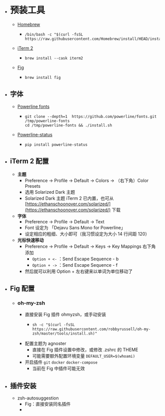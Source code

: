 - # 预装工具
	- [Homebrew](https://brew.sh/)
		- ```shell
		  /bin/bash -c "$(curl -fsSL https://raw.githubusercontent.com/Homebrew/install/HEAD/install.sh)"
		  ```
	- [iTerm 2](https://iterm2.com/)
		- ```shell
		  brew install --cask iterm2
		  ```
	- [Fig](https://fig.io/)
		- ```shell
		  brew install fig
		  ```
- ## 字体
	- [Powerline fonts](https://github.com/powerline/fonts)
		- ```shell
		  git clone --depth=1  https://github.com/powerline/fonts.git /tmp/powerline-fonts
		  cd /tmp/powerline-fonts && ./install.sh
		  ```
	- [Powerline-status](https://pypi.org/project/powerline-status/)
		- ```shell
		  pip install powerline-status
		  ```
- ## iTerm 2 配置
	- **主题**
		- Preference → Profile → Default → Colors → （右下角）Color Presets
		- 选用 Solarized Dark 主题
		- Solarized Dark 主题 iTerm 2 已内置，也可从 [https://ethanschoonover.com/solarized/](https://ethanschoonover.com/solarized/) 下载
	- **字体**
		- Preference → Profile → Default → Text
		- Font 设定为 「Dejavu Sans Mono for Powerline」
		- 设定相应的粗细、大小即可（我习惯设定为大小 14 行间距 120）
	- **光标快速移动**
		- Preference → Profile → Default → Keys → Key Mappings 右下角添加
			- `Option + <-`  ：Send Escape Sequence - b
			- `Option + ->`  ：Send Escape Sequence - f
		- 然后就可以利用 Option + 左右键来以单词为单位移动了
- ## Fig 配置
	- ### oh-my-zsh
		- 直接安装 Fig 插件 ohmyzsh，或手动安装
			- ```shell
			  sh -c "$(curl -fsSL https://raw.githubusercontent.com/robbyrussell/oh-my-zsh/master/tools/install.sh)"
			  ```
		- 配置主题为 agnoster
			- 直接在 Fig 插件设置中修改，或修改 .zshrc 的 THEME
			- 可能需要额外配置环境变量 `DEFAULT_USER=$(whoami)`
		- 开启插件 `git` `docker` `docker-compose`
			- 当前在 Fig 中插件可能无效
- ## 插件安装
	- zsh-autosuggestion
		- Fig：直接安装同名插件
		-